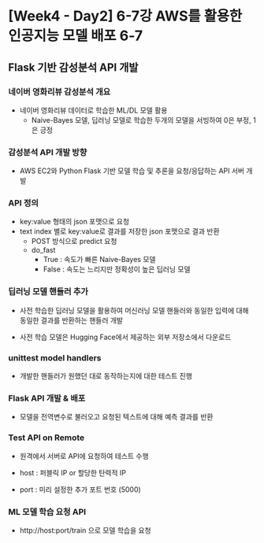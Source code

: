 # [Week4 - Day2] 6-7강 AWS를 활용한 인공지능 모델 배포 6-7

## Flask 기반 감성분석 API 개발

### 네이버 영화리뷰 감성분석 개요
  - 네이버 영화리뷰 데이터로 학습한 ML/DL 모델 활용
    - Naive-Bayes 모델, 딥러닝 모델로 학습한 두개의 모델을 서빙하여 0은 부정, 1은 긍정

### 감성분석 API 개발 방향
  - AWS EC2와 Python Flask 기반 모델 학습 및 추론을 요청/응답하는 API 서버 개발

### API 정의
  - key:value 형태의 json 포맷으로 요청
  - text index 별로 key:value로 결과를 저장한 json 포맷으로 결과 반환
    - POST 방식으로 predict 요청
    - do_fast
      - True : 속도가 빠른 Naive-Bayes 모델
      - False : 속도는 느리지만 정확성이 높은 딥러닝 모델

### 딥러닝 모델 핸들러 추가
  - 사전 학습한 딥러닝 모델을 활용하여 머신러닝 모델 핸들러와 동일한 입력에 대해 동일한 결과를 반환하는 핸들러 개발

  - 사전 학습 모델은 Hugging Face에서 제공하는 외부 저장소에서 다운로드

### unittest model handlers
  - 개발한 핸들러가 원했던 대로 동작하는지에 대한 테스트 진행

### Flask API 개발 & 배포
  - 모델을 전역변수로 불러오고 요청된 텍스트에 대해 예측 결과를 반환

### Test API on Remote
  - 원격에서 서버로 API에 요청하여 테스트 수행

  - host : 퍼블릭 IP or 할당한 탄력적 IP
  - port : 미리 설정한 추가 포트 번호 (5000)
  
### ML 모델 학습 요청 API
  - http://host:port/train 으로 모델 학습을 요청
